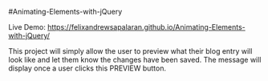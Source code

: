 #Animating-Elements-with-jQuery

Live Demo: https://felixandrewsapalaran.github.io/Animating-Elements-with-jQuery/

This project will simply allow the user to preview what their blog entry will look like and let them know the changes have been saved. The message will display once a user clicks this PREVIEW button.
